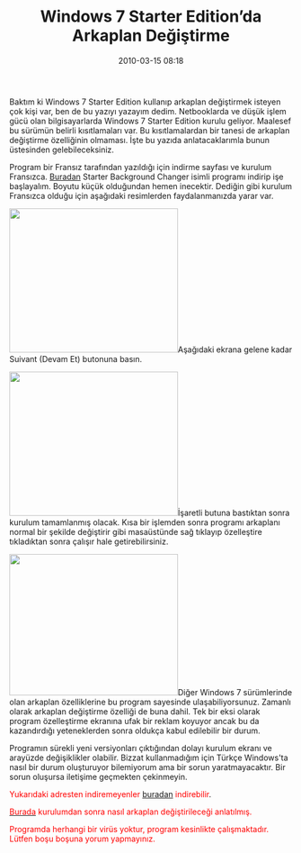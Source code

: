 ﻿---
layout: post
title: Windows 7 Starter Edition’da Arkaplan De&#287;i&#351;tirme
date: 2010-03-15 08:18
comments: true
categories: []
---
Baktım ki Windows 7 Starter Edition kullanıp arkaplan değiştirmek isteyen çok kişi var, ben de bu yazıyı yazayım dedim. Netbooklarda ve düşük işlem gücü olan bilgisayarlarda Windows 7 Starter Edition kurulu geliyor. Maalesef bu sürümün belirli kısıtlamaları var. Bu kısıtlamalardan bir tanesi de arkaplan değiştirme özelliğinin olmaması. İşte bu yazıda anlatacaklarımla bunun üstesinden gelebileceksiniz.

Program bir Fransız tarafından yazıldığı için indirme sayfası ve kurulum Fransızca. <a href="http://renaudgerson.fr/StarterBackgroundChanger/en/download/">Buradan</a> Starter Background Changer isimli programı indirip işe başlayalım. Boyutu küçük olduğundan hemen inecektir. Dediğin gibi kurulum Fransızca olduğu için aşağıdaki resimlerden faydalanmanızda yarar var.

<img class="aligncenter size-medium wp-image-1712" title="starter-bg-asd" src="http://onurbaykal.com.tr/wp-content/uploads/2010/03/starter-bg-asd-300x256.jpg" alt="" width="300" height="256" />Aşağıdaki ekrana gelene kadar Suivant (Devam Et) butonuna basın.

<a href="http://onurbaykal.com.tr/wp-content/uploads/2010/03/starter-bg-asd2.jpg"><img class="aligncenter size-medium wp-image-1713" title="starter-bg-asd2" src="http://onurbaykal.com.tr/wp-content/uploads/2010/03/starter-bg-asd2-300x256.jpg" alt="" width="300" height="256" /></a>İşaretli butuna bastıktan sonra kurulum tamamlanmış olacak. Kısa bir işlemden sonra programı arkaplanı normal bir şekilde değiştirir gibi masaüstünde sağ tıklayıp özelleştire tıkladıktan sonra çalışır hale getirebilirsiniz.

<a href="http://onurbaykal.com.tr/wp-content/uploads/2010/03/starter-bg-asd4.jpg"><img class="aligncenter size-medium wp-image-1714" title="starter-bg-asd4" src="http://onurbaykal.com.tr/wp-content/uploads/2010/03/starter-bg-asd4-300x251.jpg" alt="" width="300" height="251" /></a>Diğer Windows 7 sürümlerinde olan arkaplan özelliklerine bu program sayesinde ulaşabiliyorsunuz. Zamanlı olarak arkaplan değiştirme özelliği de buna dahil. Tek bir eksi olarak program özelleştirme ekranına ufak bir reklam koyuyor ancak bu da kazandırdığı yeteneklerden sonra oldukça kabul edilebilir bir durum.

Programın sürekli yeni versiyonları çıktığından dolayı kurulum ekranı ve arayüzde değişiklikler olabilir. Bizzat kullanmadığım için Türkçe Windows'ta nasıl bir durum oluşturuyor bilemiyorum ama bir sorun yaratmayacaktır. Bir sorun oluşursa iletişime geçmekten çekinmeyin.

<span style="color: #ff0000;">Yukarıdaki adresten indiremeyenler <a href="http://hotfile.com/dl/103091596/ba33b55/StarterBackgroundChanger_V081.exe.html">buradan</a> indirebilir</span>.

<a href="http://renaudgerson.fr/StarterBackgroundChanger/en/how-to-use-it/"><span style="color: #ff0000;">Burada</span></a><span style="color: #ff0000;"> kurulumdan sonra nasıl arkaplan değiştirileceği anlatılmış.</span>

<span style="color: #ff0000;">Programda herhangi bir virüs yoktur, program kesinlikte çalışmaktadır. Lütfen boşu boşuna yorum yapmayınız.</span>
